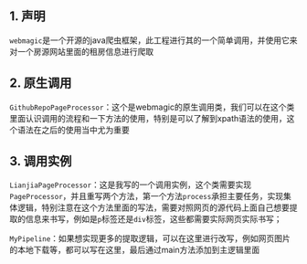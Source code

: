 ## 1. 声明

`webmagic`是一个开源的java爬虫框架，此工程进行其的一个简单调用，并使用它来对一个房源网站里面的租房信息进行爬取

## 2. 原生调用

`GithubRepoPageProcessor`：这个是webmagic的原生调用类，我们可以在这个类里面认识调用的流程和一下方法的使用，特别是可以了解到xpath语法的使用，这个语法在之后的使用当中尤为重要

## 3. 调用实例

`LianjiaPageProcessor`：这是我写的一个调用实例，这个类需要实现`PageProcessor`，并且重写两个方法，第一个方法`process`承担主要任务，实现集体逻辑，特别注意在这个方法里面的写法，需要对照网页的源代码上面自己想要提取的信息来书写，例如是`p`标签还是`div`标签，这些都需要实际网页实际书写；

`MyPipeline`：如果想实现更多的提取逻辑，可以在这里进行改写，例如网页图片的本地下载等，都可以写在这里，最后通过main方法添加到主逻辑里面
